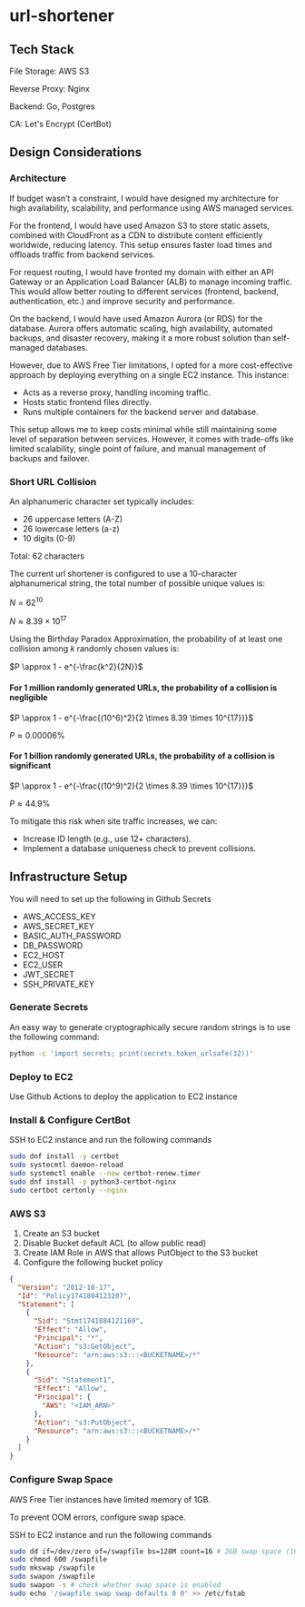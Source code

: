# url-shortener

## Tech Stack

File Storage: AWS S3

Reverse Proxy: Nginx

Backend: Go, Postgres

CA: Let's Encrypt (CertBot)

## Design Considerations

### Architecture
If budget wasn’t a constraint, I would have designed my architecture for high 
availability, scalability, and performance using AWS managed services.

For the frontend, I would have used Amazon S3 to store static assets, combined with 
CloudFront as a CDN to distribute content efficiently worldwide, reducing latency. 
This setup ensures faster load times and offloads traffic from backend services.

For request routing, I would have fronted my domain with either an API Gateway or an 
Application Load Balancer (ALB) to manage incoming traffic. This would allow better 
routing to different services (frontend, backend, authentication, etc.) and improve 
security and performance.

On the backend, I would have used Amazon Aurora (or RDS) for the database. Aurora 
offers automatic scaling, high availability, automated backups, and disaster 
recovery, making it a more robust solution than self-managed databases.

However, due to AWS Free Tier limitations, I opted for a more cost-effective approach 
by deploying everything on a single EC2 instance. This instance:
- Acts as a reverse proxy, handling incoming traffic.
- Hosts static frontend files directly.
- Runs multiple containers for the backend server and database.

This setup allows me to keep costs minimal while still maintaining some level of 
separation between services. However, it comes with trade-offs like limited 
scalability, single point of failure, and manual management of backups and failover.

### Short URL Collision

An alphanumeric character set typically includes:
- 26 uppercase letters (A-Z)
- 26 lowercase letters (a-z)
- 10 digits (0-9)

Total: 62 characters

The current url shortener is configured to use a 10-character alphanumerical string, 
the total number of possible unique values is:

$N = 62^{10}$

$N \approx 8.39 \times 10^{17}$

Using the Birthday Paradox Approximation, the probability of at least one collision among
𝑘 randomly chosen values is:

$P \approx 1 - e^{-\frac{k^2}{2N}}$

#### For 1 million randomly generated URLs, the probability of a collision is negligible

$P \approx 1 - e^{-\frac{(10^6)^2}{2 \times 8.39 \times 10^{17}}}$

$P \approx 0.00006$%



#### For 1 billion randomly generated URLs, the probability of a collision is significant
$P \approx 1 - e^{-\frac{(10^9)^2}{2 \times 8.39 \times 10^{17}}}$

$P \approx 44.9$%

To mitigate this risk when site traffic increases, we can:
- Increase ID length (e.g., use 12+ characters).
- Implement a database uniqueness check to prevent collisions.

## Infrastructure Setup 
You will need to set up the following in Github Secrets
- AWS_ACCESS_KEY
- AWS_SECRET_KEY
- BASIC_AUTH_PASSWORD
- DB_PASSWORD
- EC2_HOST
- EC2_USER
- JWT_SECRET
- SSH_PRIVATE_KEY

### Generate Secrets
An easy way to generate cryptographically secure random strings is to use the following command:
```bash
python -c 'import secrets; print(secrets.token_urlsafe(32))'
```

### Deploy to EC2
Use Github Actions to deploy the application to EC2 instance

### Install & Configure CertBot
SSH to EC2 instance and run the following commands
```bash
sudo dnf install -y certbot
sudo systecmtl daemon-reload
sudo systemctl enable --now certbot-renew.timer
sudo dnf install -y python3-certbot-nginx
sudo certbot certonly --nginx
```

### AWS S3
1. Create an S3 bucket
2. Disable Bucket default ACL (to allow public read)
3. Create IAM Role in AWS that allows PutObject to the S3 bucket
4. Configure the following bucket policy
```json
{
  "Version": "2012-10-17",
  "Id": "Policy1741884123207",
  "Statement": [
    {
      "Sid": "Stmt1741884121169",
      "Effect": "Allow",
      "Principal": "*",
      "Action": "s3:GetObject",
      "Resource": "arn:aws:s3:::<BUCKETNAME>/*"
    },
    {
      "Sid": "Statement1",
      "Effect": "Allow",
      "Principal": {
        "AWS": "<IAM_ARN>"
      },
      "Action": "s3:PutObject",
      "Resource": "arn:aws:s3:::<BUCKETNAME>/*"
    }
  ]
}
```

### Configure Swap Space
AWS Free Tier instances have limited memory of 1GB. 

To prevent OOM errors, configure swap space.

SSH to EC2 instance and run the following commands
```bash
sudo dd if=/dev/zero of=/swapfile bs=128M count=16 # 2GB swap space (16*128MB)
sudo chmod 600 /swapfile
sudo mkswap /swapfile
sudo swapon /swapfile
sudo swapon -s # check whether swap space is enabled
sudo echo '/swapfile swap swap defaults 0 0' >> /etc/fstab
```